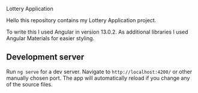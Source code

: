  Lottery Application

Hello this repository contains my Lottery Application project.

To write this I used Angular in version 13.0.2. 
As additional libraries I used Angular Materials for easier styling.

## Development server

Run `ng serve` for a dev server. Navigate to `http://localhost:4200/` or other manually chosen port. The app will automatically reload if you change any of the source files.


